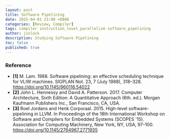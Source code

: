```yaml
---
layout: post
title: Software Pipelining
date: 2025-04-01 23:00 +0800
categories: [Review, Compiler]
tags: compiler instruction_level_parallelism software_pipelining
author: jinlock
description: Studying Software Pipelining
toc: false
published: true
---
```


### **Reference**
- **[1]** M. Lam. 1988. Software pipelining: an effective scheduling technique for VLIW machines. SIGPLAN Not. 23, 7 (July 1988), 318–328. https://doi.org/10.1145/960116.54022
- **[2]** John L. Hennessy and David A. Patterson. 2017. Computer Architecture, Sixth Edition: A Quantitative Approach (6th. ed.). Morgan Kaufmann Publishers Inc., San Francisco, CA, USA.
- **[3]** Roel Jordans and Henk Corporaal. 2015. High-level software-pipelining in LLVM. In Proceedings of the 18th International Workshop on Software and Compilers for Embedded Systems (SCOPES '15). Association for Computing Machinery, New York, NY, USA, 97–100. https://doi.org/10.1145/2764967.2771935